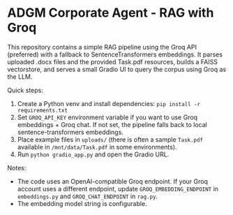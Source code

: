 # ADGM Corporate Agent - RAG with Groq

This repository contains a simple RAG pipeline using the Groq API (preferred) with a fallback to SentenceTransformers embeddings. It parses uploaded .docx files and the provided Task.pdf resources, builds a FAISS vectorstore, and serves a small Gradio UI to query the corpus using Groq as the LLM.

Quick steps:
1. Create a Python venv and install dependencies: `pip install -r requirements.txt`
2. Set `GROQ_API_KEY` environment variable if you want to use Groq embeddings + Groq chat. If not set, the pipeline falls back to local sentence-transformers embeddings.
3. Place example files in `uploads/` (there is often a sample `Task.pdf` available in `/mnt/data/Task.pdf` in some environments).
4. Run `python gradio_app.py` and open the Gradio URL.

Notes:
- The code uses an OpenAI-compatible Groq endpoint. If your Groq account uses a different endpoint, update `GROQ_EMBEDDING_ENDPOINT` in `embeddings.py` and `GROQ_CHAT_ENDPOINT` in `rag.py`.
- The embedding model string is configurable.
